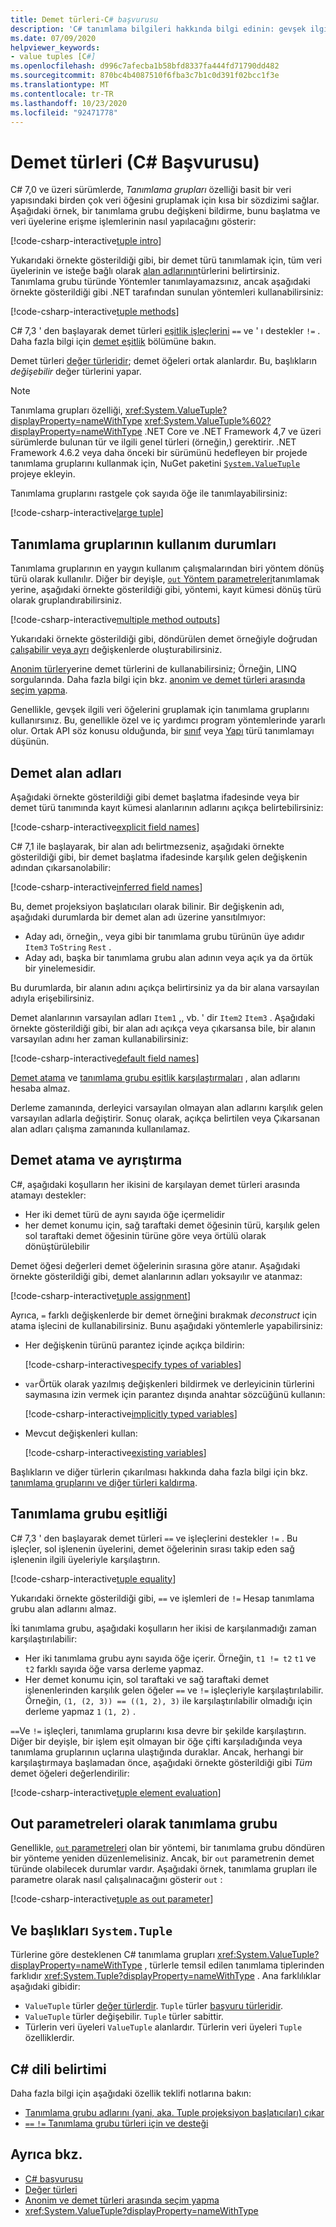 ```yaml
---
title: Demet türleri-C# başvurusu
description: 'C# tanımlama bilgileri hakkında bilgi edinin: gevşek ilgili veri öğelerini gruplandırmak için kullanabileceğiniz hafif veri yapıları'
ms.date: 07/09/2020
helpviewer_keywords:
- value tuples [C#]
ms.openlocfilehash: d996c7afecba1b58bfd8337fa444fd71790dd482
ms.sourcegitcommit: 870bc4b4087510f6fba3c7b1c0d391f02bcc1f3e
ms.translationtype: MT
ms.contentlocale: tr-TR
ms.lasthandoff: 10/23/2020
ms.locfileid: "92471778"
---
```

# <a name="tuple-types-c-reference"></a>Demet türleri (C# Başvurusu)

C# 7,0 ve üzeri sürümlerde, *Tanımlama grupları* özelliği basit bir veri yapısındaki birden çok veri öğesini gruplamak için kısa bir sözdizimi sağlar. Aşağıdaki örnek, bir tanımlama grubu değişkeni bildirme, bunu başlatma ve veri üyelerine erişme işlemlerinin nasıl yapılacağını gösterir:

[!code-csharp-interactive[tuple intro](snippets/shared/ValueTuples.cs#Introduction)]

Yukarıdaki örnekte gösterildiği gibi, bir demet türü tanımlamak için, tüm veri üyelerinin ve isteğe bağlı olarak [alan adlarının](#tuple-field-names)türlerini belirtirsiniz. Tanımlama grubu türünde Yöntemler tanımlayamazsınız, ancak aşağıdaki örnekte gösterildiği gibi .NET tarafından sunulan yöntemleri kullanabilirsiniz:

[!code-csharp-interactive[tuple methods](snippets/shared/ValueTuples.cs#MethodOnTuples)]

C# 7,3 ' den başlayarak demet türleri [eşitlik işleçlerini](../operators/equality-operators.md) `==` ve ' ı destekler `!=` . Daha fazla bilgi için [demet eşitlik](#tuple-equality) bölümüne bakın.

Demet türleri [değer türleridir](value-types.md); demet öğeleri ortak alanlardır. Bu, başlıkların *değişebilir* değer türlerini yapar.

> [!NOTE]
> Tanımlama grupları özelliği, <xref:System.ValueTuple?displayProperty=nameWithType> <xref:System.ValueTuple%602?displayProperty=nameWithType> .NET Core ve .NET Framework 4,7 ve üzeri sürümlerde bulunan tür ve ilgili genel türleri (örneğin,) gerektirir. .NET Framework 4.6.2 veya daha önceki bir sürümünü hedefleyen bir projede tanımlama gruplarını kullanmak için, NuGet paketini [`System.ValueTuple`](https://www.nuget.org/packages/System.ValueTuple/) projeye ekleyin.

Tanımlama gruplarını rastgele çok sayıda öğe ile tanımlayabilirsiniz:

[!code-csharp-interactive[large tuple](snippets/shared/ValueTuples.cs#LargeTuple)]

## <a name="use-cases-of-tuples"></a>Tanımlama gruplarının kullanım durumları

Tanımlama gruplarının en yaygın kullanım çalışmalarından biri yöntem dönüş türü olarak kullanılır. Diğer bir deyişle, [ `out` Yöntem parametreleri](../keywords/out-parameter-modifier.md)tanımlamak yerine, aşağıdaki örnekte gösterildiği gibi, yöntemi, kayıt kümesi dönüş türü olarak gruplandırabilirsiniz.

[!code-csharp-interactive[multiple method outputs](snippets/shared/ValueTuples.cs#MultipleReturns)]

Yukarıdaki örnekte gösterildiği gibi, döndürülen demet örneğiyle doğrudan [çalışabilir veya ayrı](#tuple-assignment-and-deconstruction) değişkenlerde oluşturabilirsiniz.

[Anonim türler](../../programming-guide/classes-and-structs/anonymous-types.md)yerine demet türlerini de kullanabilirsiniz; Örneğin, LINQ sorgularında. Daha fazla bilgi için bkz. [anonim ve demet türleri arasında seçim yapma](../../../standard/base-types/choosing-between-anonymous-and-tuple.md).

Genellikle, gevşek ilgili veri öğelerini gruplamak için tanımlama gruplarını kullanırsınız. Bu, genellikle özel ve iç yardımcı program yöntemlerinde yararlı olur. Ortak API söz konusu olduğunda, bir [sınıf](../keywords/class.md) veya [Yapı](struct.md) türü tanımlamayı düşünün.

## <a name="tuple-field-names"></a>Demet alan adları

Aşağıdaki örnekte gösterildiği gibi demet başlatma ifadesinde veya bir demet türü tanımında kayıt kümesi alanlarının adlarını açıkça belirtebilirsiniz:

[!code-csharp-interactive[explicit field names](snippets/shared/ValueTuples.cs#ExplicitFieldNames)]

C# 7,1 ile başlayarak, bir alan adı belirtmezseniz, aşağıdaki örnekte gösterildiği gibi, bir demet başlatma ifadesinde karşılık gelen değişkenin adından çıkarsanolabilir:

[!code-csharp-interactive[inferred field names](snippets/shared/ValueTuples.cs#InferFieldNames)]

Bu, demet projeksiyon başlatıcıları olarak bilinir. Bir değişkenin adı, aşağıdaki durumlarda bir demet alan adı üzerine yansıtılmıyor:

- Aday adı, örneğin,, veya gibi bir tanımlama grubu türünün üye adıdır `Item3` `ToString` `Rest` .
- Aday adı, başka bir tanımlama grubu alan adının veya açık ya da örtük bir yinelemesidir.

Bu durumlarda, bir alanın adını açıkça belirtirsiniz ya da bir alana varsayılan adıyla erişebilirsiniz.

Demet alanlarının varsayılan adları `Item1` ,, vb. ' dir `Item2` `Item3` . Aşağıdaki örnekte gösterildiği gibi, bir alan adı açıkça veya çıkarsansa bile, bir alanın varsayılan adını her zaman kullanabilirsiniz:

[!code-csharp-interactive[default field names](snippets/shared/ValueTuples.cs#DefaultFieldNames)]

[Demet atama](#tuple-assignment-and-deconstruction) ve [tanımlama grubu eşitlik karşılaştırmaları](#tuple-equality) , alan adlarını hesaba almaz.

Derleme zamanında, derleyici varsayılan olmayan alan adlarını karşılık gelen varsayılan adlarla değiştirir. Sonuç olarak, açıkça belirtilen veya Çıkarsanan alan adları çalışma zamanında kullanılamaz.

## <a name="tuple-assignment-and-deconstruction"></a>Demet atama ve ayrıştırma

C#, aşağıdaki koşulların her ikisini de karşılayan demet türleri arasında atamayı destekler:

- Her iki demet türü de aynı sayıda öğe içermelidir
- her demet konumu için, sağ taraftaki demet öğesinin türü, karşılık gelen sol taraftaki demet öğesinin türüne göre veya örtülü olarak dönüştürülebilir

Demet öğesi değerleri demet öğelerinin sırasına göre atanır. Aşağıdaki örnekte gösterildiği gibi, demet alanlarının adları yoksayılır ve atanmaz:

[!code-csharp-interactive[tuple assignment](snippets/shared/ValueTuples.cs#Assignment)]

Ayrıca, `=` farklı değişkenlerde bir demet örneğini bırakmak *deconstruct* için atama işlecini de kullanabilirsiniz. Bunu aşağıdaki yöntemlerle yapabilirsiniz:

- Her değişkenin türünü parantez içinde açıkça bildirin:

  [!code-csharp-interactive[specify types of variables](snippets/shared/ValueTuples.cs#DeconstructExplicit)]

- `var`Örtük olarak yazılmış değişkenleri bildirmek ve derleyicinin türlerini saymasına izin vermek için parantez dışında anahtar sözcüğünü kullanın:

  [!code-csharp-interactive[implicitly typed variables](snippets/shared/ValueTuples.cs#DeconstructVar)]

- Mevcut değişkenleri kullan:

  [!code-csharp-interactive[existing variables](snippets/shared/ValueTuples.cs#DeconstructExisting)]

Başlıkların ve diğer türlerin çıkarılması hakkında daha fazla bilgi için bkz. [tanımlama gruplarını ve diğer türleri kaldırma](../../deconstruct.md).

## <a name="tuple-equality"></a>Tanımlama grubu eşitliği

C# 7,3 ' den başlayarak demet türleri `==` ve işleçlerini destekler `!=` . Bu işleçler, sol işlenenin üyelerini, demet öğelerinin sırası takip eden sağ işlenenin ilgili üyeleriyle karşılaştırın.

[!code-csharp-interactive[tuple equality](snippets/shared/ValueTuples.cs#TupleEquality)]

Yukarıdaki örnekte gösterildiği gibi, `==` ve işlemleri de `!=` Hesap tanımlama grubu alan adlarını almaz.

İki tanımlama grubu, aşağıdaki koşulların her ikisi de karşılanmadığı zaman karşılaştırılabilir:

- Her iki tanımlama grubu aynı sayıda öğe içerir. Örneğin, `t1 != t2` `t1` ve `t2` farklı sayıda öğe varsa derleme yapmaz.
- Her demet konumu için, sol taraftaki ve sağ taraftaki demet işlenenlerinden karşılık gelen öğeler `==` ve `!=` işleçleriyle karşılaştırılabilir. Örneğin, `(1, (2, 3)) == ((1, 2), 3)` ile karşılaştırılabilir olmadığı için derleme yapmaz `1` `(1, 2)` .

`==`Ve `!=` işleçleri, tanımlama gruplarını kısa devre bir şekilde karşılaştırın. Diğer bir deyişle, bir işlem eşit olmayan bir öğe çifti karşıladığında veya tanımlama gruplarının uçlarına ulaştığında duraklar. Ancak, herhangi bir karşılaştırmaya başlamadan önce, aşağıdaki örnekte gösterildiği gibi *Tüm* demet öğeleri değerlendirilir:

[!code-csharp-interactive[tuple element evaluation](snippets/shared/ValueTuples.cs#TupleEvaluationForEquality)]

## <a name="tuples-as-out-parameters"></a>Out parametreleri olarak tanımlama grubu

Genellikle, [ `out` parametreleri](../keywords/out-parameter-modifier.md) olan bir yöntemi, bir tanımlama grubu döndüren bir yönteme yeniden düzenlemelisiniz. Ancak, bir `out` parametrenin demet türünde olabilecek durumlar vardır. Aşağıdaki örnek, tanımlama grupları ile parametre olarak nasıl çalışalınacağını gösterir `out` :

[!code-csharp-interactive[tuple as out parameter](snippets/shared/ValueTuples.cs#TupleAsOutParameter)]

## <a name="tuples-vs-systemtuple"></a>Ve başlıkları `System.Tuple`

Türlerine göre desteklenen C# tanımlama grupları <xref:System.ValueTuple?displayProperty=nameWithType> , türlerle temsil edilen tanımlama tiplerinden farklıdır <xref:System.Tuple?displayProperty=nameWithType> . Ana farklılıklar aşağıdaki gibidir:

- `ValueTuple` türler [değer türlerdir](value-types.md). `Tuple` türler [başvuru türleridir](../keywords/reference-types.md).
- `ValueTuple` türler değişebilir. `Tuple` türler sabittir.
- Türlerin veri üyeleri `ValueTuple` alanlardır. Türlerin veri üyeleri `Tuple` özelliklerdir.

## <a name="c-language-specification"></a>C# dili belirtimi

Daha fazla bilgi için aşağıdaki özellik teklifi notlarına bakın:

- [Tanımlama grubu adlarını (yani, aka. Tuple projeksiyon başlatıcıları) çıkar](~/_csharplang/proposals/csharp-7.1/infer-tuple-names.md)
- [`==` `!=` Tanımlama grubu türleri için ve desteği](~/_csharplang/proposals/csharp-7.3/tuple-equality.md)

## <a name="see-also"></a>Ayrıca bkz.

- [C# başvurusu](../index.md)
- [Değer türleri](value-types.md)
- [Anonim ve demet türleri arasında seçim yapma](../../../standard/base-types/choosing-between-anonymous-and-tuple.md)
- <xref:System.ValueTuple?displayProperty=nameWithType>
